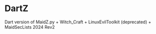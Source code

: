 # DartZ
Dart version of MaidZ.py + Witch_Craft + LinuxEvilToolkit (deprecated) + MaidSecLists 2024 Rev2

